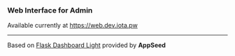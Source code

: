 ### Web Interface for Admin

Available currently at https://web.dev.iota.pw

---
Based on [Flask Dashboard Light](https://appseed.us/admin-dashboards/flask-dashboard-light-bootstrap) provided by **AppSeed**

